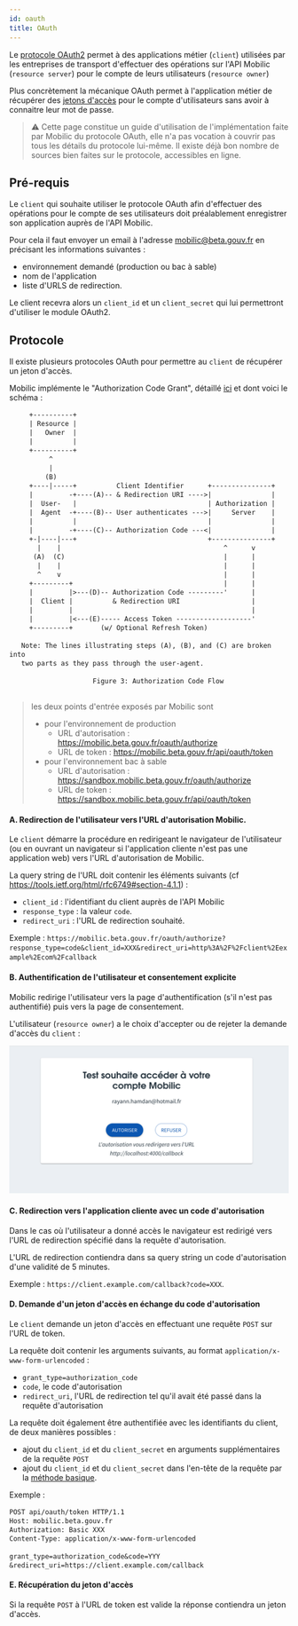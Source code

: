 ```yaml
---
id: oauth
title: OAuth
---
```


Le [protocole OAuth2](https://oauth.net/2/) permet à des applications métier (`client`) utilisées par les entreprises de transport d'effectuer des opérations sur l'API Mobilic (`resource server`) pour le compte de leurs utilisateurs (`resource owner`)

Plus concrètement la mécanique OAuth permet à l'application métier de récupérer des [jetons d'accès](auth.md) pour le compte d'utilisateurs sans avoir à connaitre leur mot de passe.

> ⚠️ Cette page constitue un guide d'utilisation de l'implémentation faite par Mobilic du protocole OAuth, elle n'a pas vocation à couvrir pas tous les détails du protocole lui-même. Il existe déjà bon nombre de sources bien faites sur le protocole, accessibles en ligne.

## Pré-requis

Le `client` qui souhaite utiliser le protocole OAuth afin d'effectuer des opérations pour le compte de ses utilisateurs doit préalablement enregistrer son application auprès de l'API Mobilic.

Pour cela il faut envoyer un email à l'adresse mobilic@beta.gouv.fr en précisant les informations suivantes :

- environnement demandé (production ou bac à sable)
- nom de l'application
- liste d'URLS de redirection.

Le client recevra alors un `client_id` et un `client_secret` qui lui permettront d'utiliser le module OAuth2.

## Protocole

Il existe plusieurs protocoles OAuth pour permettre au `client` de récupérer un jeton d'accès.

Mobilic implémente le "Authorization Code Grant", détaillé [ici](https://tools.ietf.org/html/rfc6749#section-4.1) et dont voici le schéma :

```
     +----------+
     | Resource |
     |   Owner  |
     |          |
     +----------+
          ^
          |
         (B)
     +----|-----+          Client Identifier      +---------------+
     |         -+----(A)-- & Redirection URI ---->|               |
     |  User-   |                                 | Authorization |
     |  Agent  -+----(B)-- User authenticates --->|     Server    |
     |          |                                 |               |
     |         -+----(C)-- Authorization Code ---<|               |
     +-|----|---+                                 +---------------+
       |    |                                         ^      v
      (A)  (C)                                        |      |
       |    |                                         |      |
       ^    v                                         |      |
     +---------+                                      |      |
     |         |>---(D)-- Authorization Code ---------'      |
     |  Client |          & Redirection URI                  |
     |         |                                             |
     |         |<---(E)----- Access Token -------------------'
     +---------+       (w/ Optional Refresh Token)

   Note: The lines illustrating steps (A), (B), and (C) are broken into
   two parts as they pass through the user-agent.

                     Figure 3: Authorization Code Flow


```

> les deux points d'entrée exposés par Mobilic sont
>
> - pour l'environnement de production
>   - URL d'autorisation : https://mobilic.beta.gouv.fr/oauth/authorize
>   - URL de token : https://mobilic.beta.gouv.fr/api/oauth/token
> - pour l'environnement bac à sable
>   - URL d'autorisation : https://sandbox.mobilic.beta.gouv.fr/oauth/authorize
>   - URL de token : https://sandbox.mobilic.beta.gouv.fr/api/oauth/token

#### A. Redirection de l'utilisateur vers l'URL d'autorisation Mobilic.

Le `client` démarre la procédure en redirigeant le navigateur de l'utilisateur (ou en ouvrant un navigateur si l'application cliente n'est pas une application web) vers l'URL d'autorisation de Mobilic.

La query string de l'URL doit contenir les éléments suivants (cf https://tools.ietf.org/html/rfc6749#section-4.1.1) :

- `client_id` : l'identifiant du client auprès de l'API Mobilic
- `response_type` : la valeur `code`.
- `redirect_uri` : l'URL de redirection souhaité.

Exemple : `https://mobilic.beta.gouv.fr/oauth/authorize?response_type=code&client_id=XXX&redirect_uri=http%3A%2F%2Fclient%2Eexample%2Ecom%2Fcallback`

#### B. Authentification de l'utilisateur et consentement explicite

Mobilic redirige l'utilisateur vers la page d'authentification (s'il n'est pas authentifié) puis vers la page de consentement.

L'utilisateur (`resource owner`) a le choix d'accepter ou de rejeter la demande d'accès du `client` :

![oauth.png](assets/oauth-consent.png)

#### C. Redirection vers l'application cliente avec un code d'autorisation

Dans le cas où l'utilisateur a donné accès le navigateur est redirigé vers l'URL de redirection spécifié dans la requête d'autorisation.

L'URL de redirection contiendra dans sa query string un code d'autorisation d'une validité de 5 minutes.

Exemple : `https://client.example.com/callback?code=XXX`.

#### D. Demande d'un jeton d'accès en échange du code d'autorisation

Le `client` demande un jeton d'accès en effectuant une requête `POST` sur l'URL de token.

La requête doit contenir les arguments suivants, au format `application/x-www-form-urlencoded` :

- `grant_type=authorization_code`
- `code`, le code d'autorisation
- `redirect_uri`, l'URL de redirection tel qu'il avait été passé dans la requête d'autorisation

La requête doit également être authentifiée avec les identifiants du client, de deux manières possibles :

- ajout du `client_id` et du `client_secret` en arguments supplémentaires de la requête `POST`
- ajout du `client_id` et du `client_secret` dans l'en-tête de la requête par la [méthode basique](https://fr.wikipedia.org/wiki/Authentification_HTTP#M%C3%A9thode_%C2%AB_Basic_%C2%BB).

Exemple :

```http request
POST api/oauth/token HTTP/1.1
Host: mobilic.beta.gouv.fr
Authorization: Basic XXX
Content-Type: application/x-www-form-urlencoded

grant_type=authorization_code&code=YYY
&redirect_uri=https://client.example.com/callback
```

#### E. Récupération du jeton d'accès

Si la requête `POST` à l'URL de token est valide la réponse contiendra un jeton d'accès.
